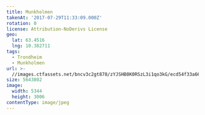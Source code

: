 ```yaml
---
title: Munkholmen
takenAt: '2017-07-29T11:33:09.000Z'
rotation: 0
license: Attribution-NoDerivs License
geo:
  lat: 63.4516
  lng: 10.382711
tags:
  - Trondheim
  - Munkholmen
url: >-
  //images.ctfassets.net/bncv3c2gt878/zYJSHB0K0RSzL3i1qo3kG/ecd54f33a66bd8d404c1cd83e2454356/munkholmen_35440584863_o
size: 5643802
image:
  width: 5344
  height: 3006
contentType: image/jpeg
---
```



